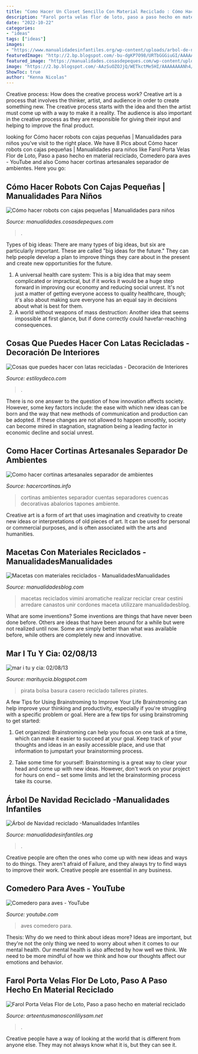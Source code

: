 ```yaml
---
title: "Como Hacer Un Closet Sencillo Con Material Reciclado : Cómo Hacer Robots Con Cajas Pequeñas"
description: "Farol porta velas flor de loto, paso a paso hecho en material reciclado"
date: "2022-10-22"
categories:
- "ideas"
tags: ["ideas"]
images:
- "https://www.manualidadesinfantiles.org/wp-content/uploads/arbol-de-navidad-reciclado-527x728.jpg"
featuredImage: "http://2.bp.blogspot.com/-bu-dgKP7O98/URTbGGGiuGI/AAAAAAAAAaQ/iCPFcRTpVrE/s1600/2012-12-21+09.32.10.jpg"
featured_image: "https://manualidades.cosasdepeques.com/wp-content/uploads/sites/3/2012/08/robots-de-cartón.jpg"
image: "https://2.bp.blogspot.com/-AAzSuOZOJjQ/WETkctMe5HI/AAAAAAAANh4/L0ZA9jxw8JgCp9hPgchAMaVx2NnXh09FgCPcB/s1600/CAM16504.jpg"
ShowToc: true
author: "Kenna Nicolas"
---
```



Creative process: How does the creative process work?
Creative art is a process that involves the thinker, artist, and audience in order to create something new. The creative process starts with the idea and then the artist must come up with a way to make it a reality. The audience is also important in the creative process as they are responsible for giving their input and helping to improve the final product.

	

		
looking for Cómo hacer robots con cajas pequeñas | Manualidades para niños you've visit to the right place. We have 8 Pics about Cómo hacer robots con cajas pequeñas | Manualidades para niños like Farol Porta Velas Flor de Loto, Paso a paso hecho en material reciclado, Comedero para aves - YouTube and also Como hacer cortinas artesanales separador de ambientes. Here you go:
		
    
## Cómo Hacer Robots Con Cajas Pequeñas | Manualidades Para Niños

<img loading=lazy src="https://manualidades.cosasdepeques.com/wp-content/uploads/sites/3/2012/08/robots-de-cartón.jpg" onerror="this.onerror=null;this.src='https://tse1.mm.bing.net/th?id=OIP.s6mo0IP-GHB4gT7ETekrngAAAA&amp;pid=15.1';" alt="Cómo hacer robots con cajas pequeñas | Manualidades para niños">

_Source: manualidades.cosasdepeques.com_

>. 

	

Types of big ideas:
There are many types of big ideas, but six are particularly important. These are called "big ideas for the future." They can help people develop a plan to improve things they care about in the present and create new opportunities for the future.
1. A universal health care system: This is a big idea that may seem complicated or impractical, but if it works it would be a huge step forward in improving our economy and reducing social unrest. It's not just a matter of getting everyone access to quality healthcare, though; it's also about making sure everyone has an equal say in decisions about what is best for them.
2. A world without weapons of mass destruction: Another idea that seems impossible at first glance, but if done correctly could havefar-reaching consequences.

    
## Cosas Que Puedes Hacer Con Latas Recicladas - Decoración De Interiores

<img loading=lazy src="https://www.estiloydeco.com/wp-content/uploads/2015/03/latas-recicladas-ideas2.jpg" onerror="this.onerror=null;this.src='https://tse4.mm.bing.net/th?id=OIP._twOI0fOE_R_ZZPVEvhlMQHaD4&amp;pid=15.1';" alt="Cosas que puedes hacer con latas recicladas - Decoración de Interiores">

_Source: estiloydeco.com_

>. 

	

There is no one answer to the question of how innovation affects society. However, some key factors include: the ease with which new ideas can be born and the way that new methods of communication and production can be adopted. If these changes are not allowed to happen smoothly, society can become mired in stagnation, stagnation being a leading factor in economic decline and social unrest.

    
## Como Hacer Cortinas Artesanales Separador De Ambientes

<img loading=lazy src="http://www.hacercortinas.info/blog/wp-content/uploads/2017/03/como-hacer-cortinas-artesanales-separador-de-ambientes-9.jpg" onerror="this.onerror=null;this.src='https://tse4.mm.bing.net/th?id=OIP.--y0c6EtCuQ9CcvCE53OYAHaFj&amp;pid=15.1';" alt="Como hacer cortinas artesanales separador de ambientes">

_Source: hacercortinas.info_

>cortinas ambientes separador cuentas separadores cuencas decorativas abalorios tapones ambiente. 

	

Creative art is a form of art that uses imagination and creativity to create new ideas or interpretations of old pieces of art. It can be used for personal or commercial purposes, and is often associated with the arts and humanities.

    
## Macetas Con Materiales Reciclados - ManualidadesManualidades

<img loading=lazy src="https://www.manualidadesblog.com/wp-content/uploads/2014/02/plantas-idea1.jpg" onerror="this.onerror=null;this.src='https://tse2.mm.bing.net/th?id=OIP.g6n6mHiw1fHJ2jSWm6WRIQHaJ4&amp;pid=15.1';" alt="Macetas con materiales reciclados - ManualidadesManualidades">

_Source: manualidadesblog.com_

>macetas reciclados vimini aromatiche realizar reciclar crear cestini arredare canastos unir cordones maceta utilizzare manualidadesblog. 

	

What are some inventions?
Some inventions are things that have never been done before. Others are ideas that have been around for a while but were not realized until now. Some are simply better than what was available before, while others are completely new and innovative.

    
## Mar I Tu Y Cia: 02/08/13

<img loading=lazy src="http://2.bp.blogspot.com/-bu-dgKP7O98/URTbGGGiuGI/AAAAAAAAAaQ/iCPFcRTpVrE/s1600/2012-12-21+09.32.10.jpg" onerror="this.onerror=null;this.src='https://tse2.mm.bing.net/th?id=OIP.PPsZIOzAz3rmyPEcvLiF8gHaJ4&amp;pid=15.1';" alt="mar i tu y cia: 02/08/13">

_Source: marituycia.blogspot.com_

>pirata bolsa basura casero reciclado talleres pirates. 

	

A few Tips for Using Brainstroming to Improve Your Life
Brainstroming can help improve your thinking and productivity, especially if you're struggling with a specific problem or goal. Here are a few tips for using brainstroming to get started: 
1. Get organized: Brainstroming can help you focus on one task at a time, which can make it easier to succeed at your goal. Keep track of your thoughts and ideas in an easily accessible place, and use that information to jumpstart your brainstorming process. 

2. Take some time for yourself: Brainstorming is a great way to clear your head and come up with new ideas. However, don't work on your project for hours on end – set some limits and let the brainstorming process take its course. 


    
## Árbol De Navidad Reciclado -Manualidades Infantiles

<img loading=lazy src="https://www.manualidadesinfantiles.org/wp-content/uploads/arbol-de-navidad-reciclado-527x728.jpg" onerror="this.onerror=null;this.src='https://tse1.mm.bing.net/th?id=OIP.0cMqHWNVY8Dj8EBzSQx71AHaKO&amp;pid=15.1';" alt="Árbol de Navidad reciclado -Manualidades Infantiles">

_Source: manualidadesinfantiles.org_

>. 

	

Creative people are often the ones who come up with new ideas and ways to do things. They aren't afraid of Failure, and they always try to find ways to improve their work. Creative people are essential in any business.

    
## Comedero Para Aves - YouTube

<img loading=lazy src="http://i.ytimg.com/vi/ZCPgpfMhxe4/maxresdefault.jpg" onerror="this.onerror=null;this.src='https://tse2.mm.bing.net/th?id=OIP.bfvwmqQ82e764iFbFiykNQHaEK&amp;pid=15.1';" alt="Comedero para aves - YouTube">

_Source: youtube.com_

>aves comedero para. 

	

Thesis: Why do we need to think about ideas more?
Ideas are important, but they're not the only thing we need to worry about when it comes to our mental health. Our mental health is also affected by how well we think. We need to be more mindful of how we think and how our thoughts affect our emotions and behavior.

    
## Farol Porta Velas Flor De Loto, Paso A Paso Hecho En Material Reciclado

<img loading=lazy src="https://2.bp.blogspot.com/-AAzSuOZOJjQ/WETkctMe5HI/AAAAAAAANh4/L0ZA9jxw8JgCp9hPgchAMaVx2NnXh09FgCPcB/s1600/CAM16504.jpg" onerror="this.onerror=null;this.src='https://tse2.mm.bing.net/th?id=OIP.ufGC2Jlrw_rAwDJhPIVv9QHaFj&amp;pid=15.1';" alt="Farol Porta Velas Flor de Loto, Paso a paso hecho en material reciclado">

_Source: arteentusmanosconliliysam.net_

>. 

	

Creative people have a way of looking at the world that is different from anyone else. They may not always know what it is, but they can see it.

